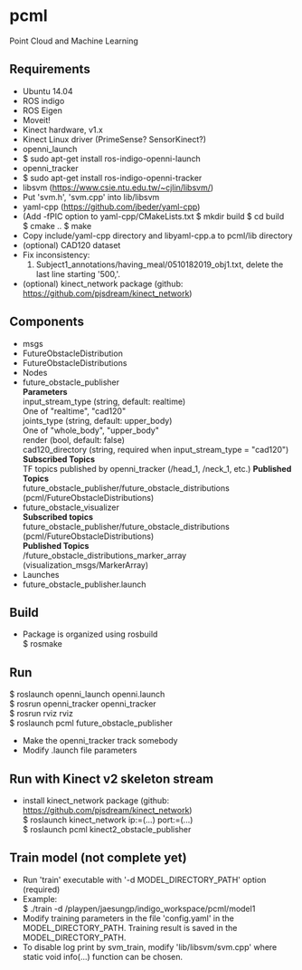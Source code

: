 # pcml
Point Cloud and Machine Learning

## Requirements
* Ubuntu 14.04
* ROS indigo
* ROS Eigen
* Moveit!
* Kinect hardware, v1.x
* Kinect Linux driver (PrimeSense? SensorKinect?)
* openni_launch
 * $ sudo apt-get install ros-indigo-openni-launch
* openni_tracker
 * $ sudo apt-get install ros-indigo-openni-tracker
* libsvm (https://www.csie.ntu.edu.tw/~cjlin/libsvm/)
 * Put 'svm.h', 'svm.cpp' into lib/libsvm
* yaml-cpp (https://github.com/jbeder/yaml-cpp)
 * (Add -fPIC option to yaml-cpp/CMakeLists.txt
   $ mkdir build
   $ cd build  
   $ cmake ..
   $ make
 * Copy include/yaml-cpp directory and libyaml-cpp.a to pcml/lib directory
* (optional) CAD120 dataset
 * Fix inconsistency:  
   1. Subject1_annotations/having_meal/0510182019_obj1.txt, delete the last line starting '500,'.
* (optional) kinect_network package (github: https://github.com/pjsdream/kinect_network)

## Components
* msgs
 * FutureObstacleDistribution
 * FutureObstacleDistributions
* Nodes
 * future_obstacle_publisher  
     **Parameters**  
       input_stream_type (string, default: realtime)  
         One of "realtime", "cad120"  
       joints_type (string, default: upper_body)  
         One of "whole_body", "upper_body"  
       render (bool, default: false)  
       cad120_directory (string, required when input_stream_type = "cad120")  
     **Subscribed Topics**  
       TF topics published by openni_tracker (/head_1, /neck_1, etc.)
     **Published Topics**  
       future_obstacle_publisher/future_obstacle_distributions (pcml/FutureObstacleDistributions)
 * future_obstacle_visualizer  
     **Subscribed topics**  
       future_obstacle_publisher/future_obstacle_distributions (pcml/FutureObstacleDistributions)  
     **Published Topics**  
       /future_obstacle_distributions_marker_array (visualization_msgs/MarkerArray)
* Launches
 * future_obstacle_publisher.launch

## Build
* Package is organized using rosbuild  
  $ rosmake

## Run
$ roslaunch openni_launch openni.launch  
$ rosrun openni_tracker openni_tracker  
$ rosrun rviz rviz  
$ roslaunch pcml future_obstacle_publisher  
 * Make the openni_tracker track somebody
 * Modify .launch file parameters

## Run with Kinect v2 skeleton stream
* install kinect_network package (github: https://github.com/pjsdream/kinect_network)  
$ roslaunch kinect_network ip:=(...) port:=(...)  
$ roslaunch pcml kinect2_obstacle_publisher

## Train model (not complete yet)
* Run 'train' executable with '-d MODEL_DIRECTORY_PATH' option (required)
 * Example:  
   $ ./train -d /playpen/jaesungp/indigo_workspace/pcml/model1
 * Modify training parameters in the file 'config.yaml' in the MODEL_DIRECTORY_PATH. Training result is saved in the MODEL_DIRECTORY_PATH.
 * To disable log print by svm_train, modify 'lib/libsvm/svm.cpp' where static void info(...) function can be chosen.

